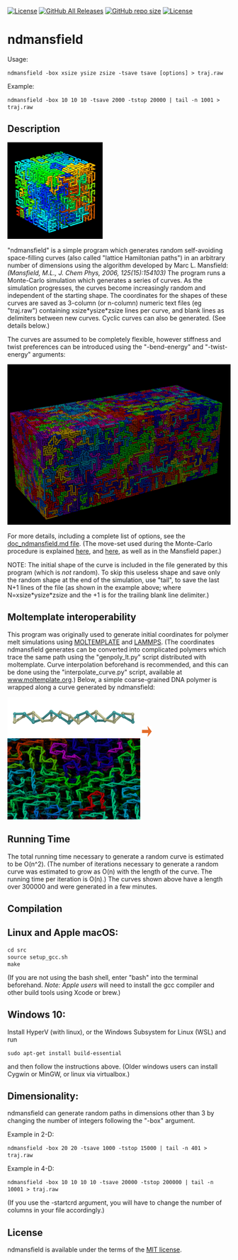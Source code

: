 [![License](https://img.shields.io/badge/License-MIT-green.svg)]()
[![GitHub All Releases](https://img.shields.io/github/downloads/jewettaij/ndmansfield/total)]()
[![GitHub repo size](https://img.shields.io/github/repo-size/jewettaij/ndmansfield)]()
[![License](https://img.shields.io/badge/License-MIT-green.svg)]()



ndmansfield
===========

Usage:

    ndmansfield -box xsize ysize zsize -tsave tsave [options] > traj.raw

Example:

    ndmansfield -box 10 10 10 -tsave 2000 -tstop 20000 | tail -n 1001 > traj.raw

##  Description

![color varies over length from blue to red](./doc/images/hamiltonian_paths_16x16x16.gif)

"ndmansfield" is a simple program which
generates random self-avoiding space-filling curves
(also called "lattice Hamiltonian paths")
in an arbitrary number of dimensions 
using the algorithm developed by Marc L. Mansfield:
*(Mansfield, M.L., J. Chem Phys, 2006, 125(15):154103)*
The program runs a Monte-Carlo simulation
which generates a series of curves.  As the simulation progresses,
the curves become increasingly random and independent of the starting shape.
The coordinates for the shapes of these curves are saved as 3-column
(or n-column) numeric text files (eg "traj.raw") containing xsize\*ysize\*zsize
lines per curve, and blank lines as delimiters between new curves.
Cyclic curves can also be generated.  (See details below.)

The curves are assumed to be completely flexible,
however stiffness and twist preferences can be introduced
using the "-bend-energy" and "-twist-energy" arguments:

![color varies over length from blue to red](./doc/images/increasing_stiffness_50x50x125.gif)

For more details, including a complete list of options, see the
[doc_ndmansfield.md file](doc/doc_ndmansfield.md).
(The move-set used during the Monte-Carlo procedure is explained
 [here](doc/images/Mansfield_monte-carlo_move_JCP2006_Fig1.png),
 and
 [here](doc/readme_motivation_and_introduction.pdf),
as well as in the Mansfield paper.)

NOTE: The initial shape of the curve is included in the file generated by this
program (which is *not* random).  To skip this useless shape and save only
the random shape at the end of the simulation, use "tail", to save the last N+1
lines of the file (as shown in the example above;
where N=xsize\*ysize\*zsize
and the +1 is for the trailing blank line delimiter.)

## Moltemplate interoperability

This program was originally used to generate initial coordinates for polymer melt simulations using [MOLTEMPLATE](http://www.moltemplate.org "Moltemplate Homepage") and [LAMMPS](http://lammps.sandia.gov "LAMMPS Home Page").  (The coordinates ndmansfield generates can be converted into complicated polymers which trace the same path using the "genpoly_lt.py" script distributed with moltemplate.  Curve interpolation beforehand is recommended, and this can be done using the "interpolate_curve.py" script, available at www.moltemplate.org.)  Below, a simple coarse-grained DNA polymer is wrapped along a curve generated by ndmansfield:

![coarse grained DNA polymer model](./doc/images/moltemplate_usage/CG_dsDNA_gold_turquoise.gif)  ![coarse grained DNA polymer model](./doc/images/rightarrow.png)  ![DNA wrapped around a curve. Color varies from blue to red.](./doc/images/moltemplate_usage/wrap_CG_dsDNA_around_a_curve_from_ndmansfield_LLR.png)

## Running Time

The total running time necessary to generate a random curve is
estimated to be O(n^2).  (The number of iterations
necessary to generate a random curve was estimated
to grow as O(n) with the length of the curve.
The running time per iteration is O(n).)
The curves shown above have a length over 300000
and were generated in a few minutes.

## Compilation

## Linux and Apple macOS:

    cd src
    source setup_gcc.sh
    make

(If you are not using the bash shell, enter "bash" into the terminal beforehand.
 *Note: Apple users* will need to install the gcc compiler
 and other build tools using Xcode or brew.)

## Windows 10:

Install HyperV (with linux), or the Windows Subsystem for Linux (WSL) and run

    sudo apt-get install build-essential

and then follow the instructions above.
(Older windows users can install Cygwin or MinGW, or linux via virtualbox.)


## Dimensionality:

ndmansfield can generate random paths in dimensions
other than 3 by changing the number of integers following the "-box" argument.

Example in 2-D:

    ndmansfield -box 20 20 -tsave 1000 -tstop 15000 | tail -n 401 > traj.raw

Example in 4-D:

    ndmansfield -box 10 10 10 10 -tsave 20000 -tstop 200000 | tail -n 10001 > traj.raw

(If you use the -startcrd argument, you will have to change the number of
columns in your file accordingly.)

## License

ndmansfield is available under the terms of the [MIT license](LICENSE.md).

